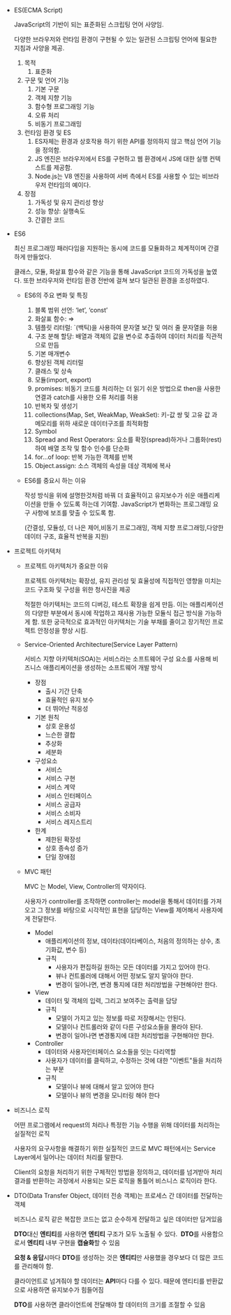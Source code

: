 - ES(ECMA Script)
    
    JavaScript의 기반이 되는 표준화된 스크립팅 언어 사양임.
    
    다양한 브라우저와 런타임 환경이 구현될 수 있는 일관된 스크립팅 언어에 필요한 지침과 사양을 제공.
    
    1. 목적
        1. 표준화
    2. 구문 및 언어 기능
        1. 기본 구문
        2. 객체 지향 기능
        3. 함수형 프로그래밍 기능
        4. 오류 처리
        5. 비동기 프로그래밍
    3. 런타임 환경 및 ES
        1. ES자체는 환경과 상호작용 하기 위한 API를 정의하지 않고 핵심 언어 기능을 정의함.
        2. JS 엔진은 브라우저에서 ES를 구현하고 웹 환경에서 JS에 대한 실행 컨텍스트를 제공함.
        3. Node.js는 V8 엔진을 사용하여 서버 측에서 ES를 사용할 수 있는 비브라우저 런타임의 예이다.
    4. 장점
        1. 가독성 및 유지 관리성 향상
        2. 성능 향상: 실행속도
        3. 간결한 코드

- ES6
    
    최신 프로그래밍 패러다임을 지원하는 동시에 코드를 모듈화하고 체계적이며 간결하게 만들었다.
    
    클래스, 모듈, 화살표 함수와 같은 기능을 통해 JavaScript 코드의 가독성을 높였다. 또한 브라우저와 런타임 환경 전반에 걸쳐 보다 일관된 환경을 조성하였다.
    
    - ES6의 주요 변화 및 특징
        1. 블록 범위 선언: ‘let’, ‘const’
        2. 화살표 함수: ⇒
        3. 템플릿 리터럴: `(백틱)을 사용하여 문자열 보간 및 여러 줄 문자열을 허용
        4. 구조 분해 할당: 배열과 객체의 값을 변수로 추출하여 데이터 처리를 직관적으로 만듬
        5. 기본 매개변수
        6. 향상된 객체 리터럴
        7. 클래스 및 상속
        8. 모듈(import, export)
        9. promises: 비동기 코드를 처리하는 더 읽기 쉬운 방법으로 then을 사용한 연결과 catch를 사용한 오류 처리를 허용
        10. 반복자 및 생성기
        11. collections(Map, Set, WeakMap, WeakSet): 키-값 쌍 및 고유 값 과 메모리를 위하 새로운 데이터구조를 최적화함
        12. Symbol
        13. Spread and Rest Operators: 요소를 확장(spread)하거나 그룹화(rest)하여 배열 조작 및 함수 인수를 단순화
        14. for…of loop: 반복 가능한 객체를 반복
        15. Object.assign: 소스 객체의 속성을 데상 객체에 복사
    - ES6를 중요시 하는 이유
        
        작성 방식을 위에 설명한것처럼 바꿔 더 효율적이고 유지보수가 쉬운 애플리케이션을 만들 수 있도록 하는데 기여함. JavaScript가 변화하는 프로그래밍 요구 사항에 보조를 맞출 수 있도록 함.
        
        (간결성, 모듈성, 더 나은 제어,비동기 프로그래밍, 객체 지향 프로그래밍,다양한 데이터 구조, 효율적 반복을 지원)

- 프로젝트 아키텍처
    - 프로젝트 아키텍처가 중요한 이유
        
        프로젝트 아키텍처는 확장성, 유지 관리성 및 효율성에 직접적인 영향을 미치는 코드 구조화 및 구성을 위한 청사진을 제공
        
        적절한 아키텍처는 코드의 디버깅, 테스트 확장을  쉽게 만듬. 이는 애플리케이션의 다양한 부분에서 동시에 작업하고 재사용 가능한 모듈식 접근 방식을 가능하게 함. 또한 궁극적으로 효과적인 아키텍처는 기술 부채를 줄이고 장기적인 프로젝트 안정성을 향상 시킴.
        
    - Service-Oriented Architecture(Service Layer Pattern)
        
        서비스 지향 아키텍처(SOA)는 서비스라는 소프트웨어 구성 요소를 사용해 비즈니스 애플리케이션을 생성하는 소프트웨어 개발 방식
        
        - 장점
            - 출시 기간 단축
            - 효율적인 유지 보수
            - 더 뛰어난 적응성
        - 기본 원칙
            - 상호 운용성
            - 느슨한 결합
            - 추상화
            - 세분화
        - 구성요소
            - 서비스
            - 서비스 구현
            - 서비스 계약
            - 서비스 인터페이스
            - 서비스 공급자
            - 서비스 소비자
            - 서비스 레지스트리
        - 한계
            - 제한된 확장성
            - 상호 종속성 증가
            - 단일 장애점
    - MVC 패턴
        
        MVC 는 Model, View, Controller의 약자이다.
        
        사용자가 controller를 조작하면 controller는 model을 통해서 데이터를 가져오고 그 정보를 바탕으로 시각적인 표현을 담당하는 View를 제어해서 사용자에게 전달한다.
        
        - Model
            - 애플리케이션의 정보, 데이타(데이타베이스, 처음의 정의하는 상수, 초기화값, 변수 등)
            - 규칙
                - 사용자가 편집하길 원하는 모든 데이터를 가지고 있어야 한다.
                - 뷰나 컨트롤러에 대해서 어떤 정보도 알지 말아야 한다.
                - 변경이 일어나면, 변경 통지에 대한 처리방법을 구현해야만 한다.
        - View
            - 데이터 및 객체의 입력, 그리고 보여주는 출력을 담당
            - 규칙
                - 모델이 가지고 있는 정보를 따로 저장해서는 안된다.
                - 모델이나 컨트롤러와 같이 다른 구성요소들을 몰라야 된다.
                - 변경이 일어나면 변경통지에 대한 처리방법을 구현해야만 한다.
        - Controller
            - 데이터와 사용자인터페이스 요소들을 잇는 다리역할
            - 사용자가 데이터를 클릭하고, 수정하는 것에 대한 "이벤트"들을 처리하는 부분
            - 규칙
                - 모델이나 뷰에 대해서 알고 있어야 한다
                - 모델이나 뷰의 변경을 모니터링 해야 한다

- 비즈니스 로직
    
    어떤 프로그램에서 request의 처리나 특정한 기능 수행을 위해 데이터를 처리하는 실질적인 로직
    
    사용자의 요구사항을 해결하기 위한 실질적인 코드로 MVC 패턴에서는 Service Layer에서 일어나는 데이터 처리를 말한다.
    
    Client의 요청을 처리하기 위한 구체적인 방법을 정의하고, 데이터를 넘겨받아 처리 결과를 반환하는 과정에서 사용되는 모든 로직을 통틀어 비스니스 로직이라 한다.

- DTO(Data Transfer Object, 데이터 전송 객체)는 프로세스 간 데이터를 전달하는 객체

    비즈니스 로직 같은 복잡한 코드는 없고 순수하게 전달하고 싶은 데이터만 담겨있음

    **DTO**대신 **엔티티**를 사용하면 **엔티티** 구조가 모두 노출될 수 있다.  **DTO**를 사용함으로서 **엔티티** 내부 구현을 **캡슐화**할 수 있음

    **요청 & 응답**시마다 **DTO**를 생성하는 것은 **엔티티**만 사용했을 경우보다 더 많은 코드를 관리해야 함.

    클라이언트로 넘겨줘야 할 데이터는 **API**마다 다를 수 있다. 때문에 엔티티를 반환값으로 사용하면 유지보수가 힘들어짐

    **DTO**를 사용하면 클라이언트에 전달해야 할 데이터의 크기를 조절할 수 있음
